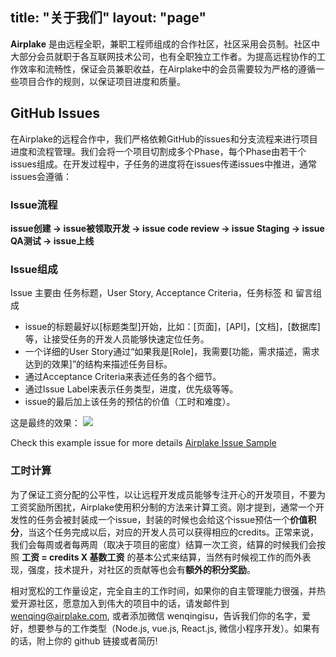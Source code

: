 title: "关于我们"
layout: "page"
---



**Airplake** 是由远程全职，兼职工程师组成的合作社区，社区采用会员制。社区中大部分会员就职于各互联网技术公司，也有全职独立工作者。为提高远程协作的工作效率和流畅性，保证会员兼职收益，在Airplake中的会员需要较为严格的遵循一些项目合作的规则，以保证项目进度和质量。

## GitHub Issues
在Airplake的远程合作中，我们严格依赖GitHub的issues和分支流程来进行项目进度和流程管理。我们会将一个项目切割成多个Phase，每个Phase由若干个issues组成。在开发过程中，子任务的进度将在issues传递issues中推进，通常issues会遵循：

### Issue流程
**issue创建 -> issue被领取开发 -> issue code review -> issue Staging -> issue QA测试 -> issue上线**

### Issue组成
Issue 主要由 任务标题，User Story, Acceptance Criteria，任务标签 和 留言组成

- issue的标题最好以[标题类型]开始，比如：[页面]，[API]，[文档]，[数据库]等，让接受任务的开发人员能够快速定位任务。
- 一个详细的User Story通过“如果我是[Role]，我需要[功能，需求描述，需求达到的效果]”的结构来描述任务目标。
- 通过Acceptance Criteria来表述任务的各个细节。
- 通过Issue Label来表示任务类型，进度，优先级等等。
- issue的最后加上该任务的预估的价值（工时和难度）。

这是最终的效果：
![](https://cloud.githubusercontent.com/assets/7462849/21970677/bfb02f7c-dbe3-11e6-8cde-fed544337c28.png)

Check this example issue for more details [Airplake Issue Sample](https://github.com/airplake/home/issues/1)

### 工时计算
为了保证工资分配的公平性，以让远程开发成员能够专注开心的开发项目，不要为工资奖励所困扰，Airplake使用积分制的方法来计算工资。刚才提到，通常一个开发性的任务会被封装成一个issue，封装的时候也会给这个issue预估一个**价值积分**，当这个任务完成以后，对应的开发人员可以获得相应的credits。正常来说，我们会每周或者每两周（取决于项目的密度）结算一次工资，结算的时候我们会按照 **工资 = credits X 基数工资** 的基本公式来结算，当然有时候视工作的而外表现，强度，技术提升，对社区的贡献等也会有**额外的积分奖励**。

相对宽松的工作量设定，完全自主的工作时间，如果你的自主管理能力很强，并热爱开源社区，愿意加入到伟大的项目中的话，请发邮件到 wenqing@airplake.com, 或者添加微信 wenqingisu，告诉我们你的名字，爱好，想要参与的工作类型（Node.js, vue.js, React.js, 微信小程序开发）。如果有的话，附上你的 github 链接或者简历!
